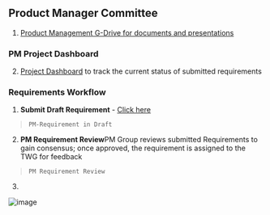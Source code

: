 ## Product Manager Committee
1. [Product Management G-Drive for documents and presentations](https://drive.google.com/drive/folders/1CwIZpqjiXOnnXxUW163t8phSp-JRKZ6z?usp=sharing)

### PM Project Dashboard
2. [Project Dashboard](https://github.com/margo/product_management/projects) to track the current status of submitted requirements

### Requirements Workflow
1. **Submit Draft Requirement** - [Click here](https://github.com/margo/product_management/issues/new?template=requirements.yaml)
>```PM-Requirement in Draft```

2. **PM Requirement Review**PM Group reviews submitted Requirements to gain consensus; once approved, the requirement is assigned to the TWG for feedback
> ```PM Requirement Review```

3. 









![image](https://github.com/user-attachments/assets/0d59b491-1c2c-4efe-82f9-a6dd99b6ed81)

